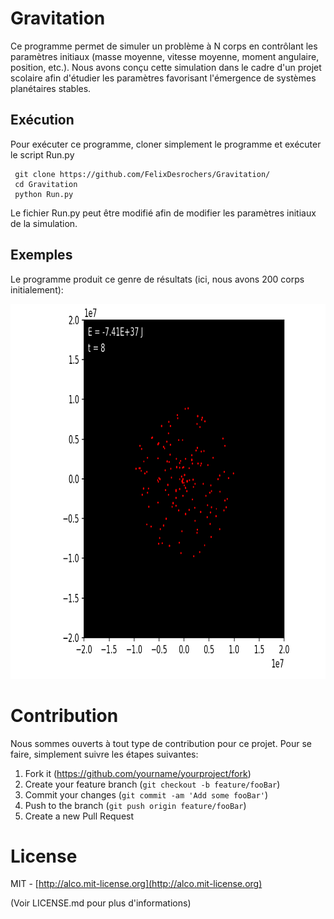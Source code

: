 # Gravitation

Ce programme permet de simuler un problème à N corps en contrôlant les paramètres initiaux (masse moyenne, vitesse moyenne, moment angulaire, position, etc.). Nous avons conçu cette simulation dans le cadre d'un projet scolaire afin d'étudier les paramètres favorisant l'émergence de systèmes planétaires stables.


## Exécution

Pour exécuter ce programme, cloner simplement le programme et exécuter le script Run.py 

 
```
 git clone https://github.com/FelixDesrochers/Gravitation/
 cd Gravitation
 python Run.py
```

Le fichier Run.py peut être modifié afin de modifier les paramètres initiaux de la simulation.

## Exemples

Le programme produit ce genre de résultats (ici, nous avons 200 corps initialement):

<img src="/Examples/planet2.gif?raw=true" width="1200" height="600" />


# Contribution

Nous sommes ouverts à tout type de contribution pour ce projet. Pour se faire, simplement suivre les étapes suivantes:

1. Fork it (<https://github.com/yourname/yourproject/fork>)
2. Create your feature branch (`git checkout -b feature/fooBar`)
3. Commit your changes (`git commit -am 'Add some fooBar'`)
4. Push to the branch (`git push origin feature/fooBar`)
5. Create a new Pull Request


# License
MIT - [http://alco.mit-license.org](http://alco.mit-license.org)

(Voir LICENSE.md pour plus d'informations)
